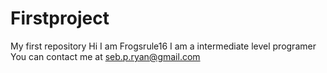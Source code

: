 # Firstproject
My first repository
Hi I am Frogsrule16
I am a intermediate level programer
You can contact me at seb.p.ryan@gmail.com
